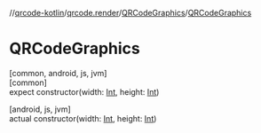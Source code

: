 //[qrcode-kotlin](../../../index.md)/[qrcode.render](../index.md)/[QRCodeGraphics](index.md)/[QRCodeGraphics](-q-r-code-graphics.md)

# QRCodeGraphics

[common, android, js, jvm]\
[common]\
expect constructor(width: [Int](https://kotlinlang.org/api/latest/jvm/stdlib/kotlin/-int/index.html), height: [Int](https://kotlinlang.org/api/latest/jvm/stdlib/kotlin/-int/index.html))

[android, js, jvm]\
actual constructor(width: [Int](https://kotlinlang.org/api/latest/jvm/stdlib/kotlin/-int/index.html), height: [Int](https://kotlinlang.org/api/latest/jvm/stdlib/kotlin/-int/index.html))
